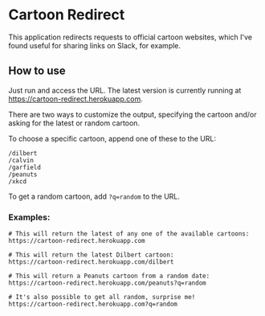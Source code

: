 # Cartoon Redirect

This application redirects requests to official cartoon websites, which I've found useful for sharing links on Slack, for example.

## How to use

Just run and access the URL. The latest version is currently running at https://cartoon-redirect.herokuapp.com.

There are two ways to customize the output, specifying the cartoon and/or asking for the latest or random cartoon.

To choose a specific cartoon, append one of these to the URL:
```
/dilbert
/calvin
/garfield
/peanuts
/xkcd
```

To get a random cartoon, add `?q=random` to the URL.


### Examples:
```
# This will return the latest of any one of the available cartoons:
https://cartoon-redirect.herokuapp.com
```
```
# This will return the latest Dilbert cartoon:
https://cartoon-redirect.herokuapp.com/dilbert
```
```
# This will return a Peanuts cartoon from a random date:
https://cartoon-redirect.herokuapp.com/peanuts?q=random
```
```
# It's also possible to get all random, surprise me!
https://cartoon-redirect.herokuapp.com?q=random
```